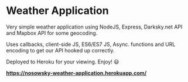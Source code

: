 # Weather Application

Very simple weather application using NodeJS, Express, Darksky.net API and Mapbox API for some geocoding.

Uses callbacks, client-side JS, ES6/ES7 JS, Async. functions and URL encoding to get our API hooked up correctly.

Deployed to Heroku for your viewing. Enjoy! :smiley:

**https://nosowsky-weather-application.herokuapp.com/**

